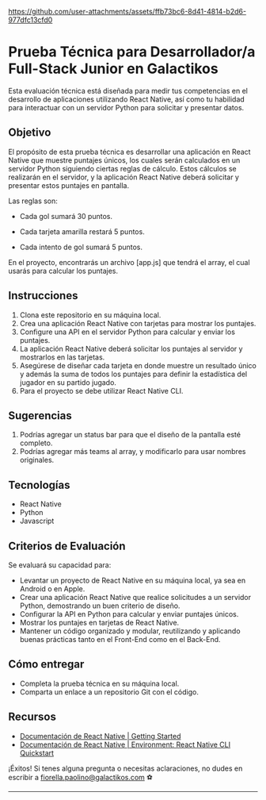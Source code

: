 https://github.com/user-attachments/assets/ffb73bc6-8d41-4814-b2d6-977dfc13cfd0

# Prueba Técnica para Desarrollador/a Full-Stack Junior en Galactikos

Esta evaluación técnica está diseñada para medir tus competencias en el desarrollo de aplicaciones utilizando React Native, así como tu habilidad para interactuar con un servidor Python para solicitar y presentar datos.

## Objetivo

El propósito de esta prueba técnica es desarrollar una aplicación en React Native que muestre puntajes únicos, los cuales serán calculados en un servidor Python siguiendo ciertas reglas de cálculo. Estos cálculos se realizarán en el servidor, y la aplicación React Native deberá solicitar y presentar estos puntajes en pantalla.

Las reglas son:

- Cada gol sumará 30 puntos.
- Cada tarjeta amarilla restará 5 puntos.

- Cada intento de gol sumará 5 puntos.

En el proyecto, encontrarás un archivo [app.js] que tendrá el array, el cual usarás para calcular los puntajes.

## Instrucciones

1. Clona este repositorio en su máquina local.
2. Crea una aplicación React Native con tarjetas para mostrar los puntajes.
3. Configure una API en el servidor Python para calcular y enviar los puntajes.
4. La aplicación React Native deberá solicitar los puntajes al servidor y mostrarlos en las tarjetas.
5. Asegúrese de diseñar cada tarjeta en donde muestre un resultado único y además la suma de todos los puntajes para definir la estadística del jugador en su partido jugado.
7. Para el proyecto se debe utilizar React Native CLI.

## Sugerencias
1. Podrías agregar un status bar para que el diseño de la pantalla esté completo.
2. Podrías agregar más teams al array, y modificarlo para usar nombres originales.

## Tecnologías
- React Native
- Python
- Javascript

## Criterios de Evaluación

Se evaluará su capacidad para:
- Levantar un proyecto de React Native en su máquina local, ya sea en Android o en Apple.
- Crear una aplicación React Native que realice solicitudes a un servidor Python, demostrando un buen criterio de diseño.
- Configurar la API en Python para calcular y enviar puntajes únicos.
- Mostrar los puntajes en tarjetas de React Native.
- Mantener un código organizado y modular, reutilizando y aplicando buenas prácticas tanto en el Front-End como en el Back-End.

## Cómo entregar

- Completa la prueba técnica en su máquina local.
- Comparta un enlace a un repositorio Git con el código.

## Recursos

- [Documentación de React Native | Getting Started ](https://reactnative.dev/docs/getting-started)
- [Documentación de React Native | Environment: React Native CLI Quickstart ](https://reactnative.dev/docs/environment-setup)

¡Éxitos! Si tenes alguna pregunta o necesitas aclaraciones, no dudes en escribir a fiorella.paolino@galactikos.com ⚽

---


